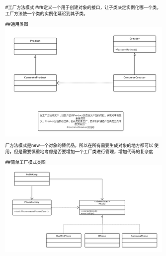 #工厂方法模式
###定义一个用于创建对象的接口，让子类决定实例化哪一个类。工厂方法使一个类的实例化延迟到其子类。

##通用类图
![avatar](工厂方法模式.png)

厂方法模式是new一个对象的替代品，所以在所有需要生成对象的地方都可以
使用，但是需要慎重地考虑是否要增加一个工厂类进行管理，增加代码的复杂度


##简单工厂模式类图
![avatar](简单工厂模式类图.png)